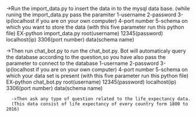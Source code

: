 ->Run the import_data.py to insert the data in to the mysql data base.
  (while runing the import_data.py pass the paramiter 1-username
                                                      2-password
                                                      3-ip(localhost if you are on your own computer)
                                                      4-port number
                                                      5-schema on which you want to store the data
  (with this five parameter run this python file)
      EX-python import_data.py root(username) 12345(password) localhost(ip) 3306(port number) data(schema name) 



->Then run chat_bot.py to run the chat_bot.py. Bot will automaticaly query the database according to the question,so you have 
  also pass the parameter to connect to the database 1-username
                                                     2-password
                                                     3-ip(localhost if you are on your own computer)
                                                     4-port number
                                                     5-schema on which your data set is present
   (with this five parameter run this python file)
      EX-python chat_bot.py root(username) 12345(password) localhost(ip) 3306(port number) data(schema name)
      
      ->Then ask any type of question related to the life_expectancy data.
      (This data consist of life expectancy of every country form 1800 to 2016)

